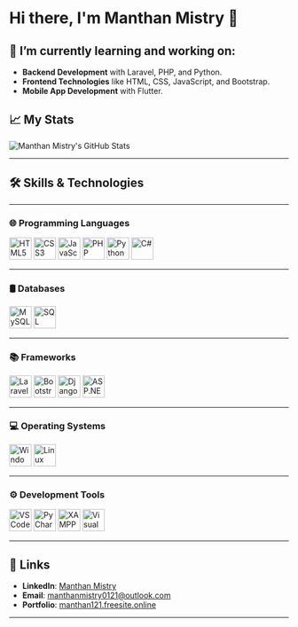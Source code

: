 # Hi there, I'm Manthan Mistry 👋

## 🌱 I’m currently learning and working on:
- **Backend Development** with Laravel, PHP, and Python.
- **Frontend Technologies** like HTML, CSS, JavaScript, and Bootstrap.
- **Mobile App Development** with Flutter.

## 📈 My Stats
![Manthan Mistry's GitHub Stats](https://github-readme-stats.vercel.app/api?username=Manthan-121&show_icons=true&hide_title=true&count_private=true&hide=prs&theme=radical)

---

## 🛠️ Skills & Technologies  
---

### 🌐 Programming Languages  
<p>
  <img src="https://cdn.jsdelivr.net/gh/devicons/devicon/icons/html5/html5-original.svg" alt="HTML5" title="HTML5" height="40"/>  
  <img src="https://cdn.jsdelivr.net/gh/devicons/devicon/icons/css3/css3-original.svg" alt="CSS3" title="CSS3" height="40"/>  
  <img src="https://cdn.jsdelivr.net/gh/devicons/devicon/icons/javascript/javascript-original.svg" alt="JavaScript" title="JavaScript" height="40"/>  
  <img src="https://cdn.jsdelivr.net/gh/devicons/devicon/icons/php/php-original.svg" alt="PHP" title="PHP" height="40"/>  
  <img src="https://cdn.jsdelivr.net/gh/devicons/devicon/icons/python/python-original.svg" alt="Python" title="Python" height="40"/>  
  <img src="https://cdn.jsdelivr.net/gh/devicons/devicon/icons/csharp/csharp-original.svg" alt="C#" title="C#" height="40"/>  
</p>  

---

### 🛢️ Databases  
<p>
  <img src="https://cdn.jsdelivr.net/gh/devicons/devicon/icons/mysql/mysql-original.svg" alt="MySQL" title="MySQL" height="40"/>  
  <img src="https://img.icons8.com/external-flat-juicy-fish/60/000000/external-sql-coding-and-development-flat-flat-juicy-fish.png" alt="SQL" title="SQL" height="40"/>  
</p>  

---

### 📚 Frameworks  
<p>
  <img src="https://upload.wikimedia.org/wikipedia/commons/9/9a/Laravel.svg" alt="Laravel" title="Laravel" height="40"/>  
  <img src="https://cdn.jsdelivr.net/gh/devicons/devicon/icons/bootstrap/bootstrap-original.svg" alt="Bootstrap" title="Bootstrap" height="40"/>  
  <img src="https://cdn.jsdelivr.net/gh/devicons/devicon/icons/django/django-plain.svg" alt="Django" title="Django" height="40"/>  
  <img src="https://img.icons8.com/ios-filled/50/000000/asp.png" alt="ASP.NET Core" title="ASP.NET Core" height="40"/>  
</p>  

---

### 💻 Operating Systems  
<p>
  <img src="https://img.icons8.com/color/48/000000/windows-10.png" alt="Windows" title="Windows" height="40"/>  
  <img src="https://cdn.jsdelivr.net/gh/devicons/devicon/icons/linux/linux-original.svg" alt="Linux" title="Linux" height="40"/>  
</p>  

---

### ⚙️ Development Tools  
<p>
  <img src="https://cdn.jsdelivr.net/gh/devicons/devicon/icons/vscode/vscode-original.svg" alt="VS Code" title="VS Code" height="40"/>  
  <img src="https://img.icons8.com/color/48/000000/pycharm.png" alt="PyCharm" title="PyCharm" height="40"/>  
  <img src="https://i.imgur.com/ZsymBij.png" alt="XAMPP" title="XAMPP" height="40"/>  
  <img src="https://cdn.jsdelivr.net/gh/devicons/devicon/icons/visualstudio/visualstudio-plain.svg" alt="Visual Studio" title="Visual Studio" height="40"/>  
</p>  

---

## 🔗 Links  
- **LinkedIn**: [Manthan Mistry](https://www.linkedin.com/in/manthanmistry121/)  
- **Email**: [manthanmistry0121@outlook.com](mailto:manthanmistry0121@outlook.com)  
- **Portfolio**: [manthan121.freesite.online](https://manthan121.freesite.online/?i=1)

---
